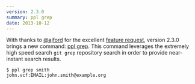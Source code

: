 ```yaml
---
version: 2.3.0
summary: ppl grep
date: 2013-10-12
---
```


With thanks to [@ajford](https://github.com/ajford) for the excellent [feature
request](https://github.com/hendotcat/ppl/issues/43), version 2.3.0 brings a new
command: [ppl grep](/commands/grep/). This command leverages the
extremely high speed search `git grep` repository search in order to provide
near-instant search results.

    $ ppl grep smith
    john.vcf:EMAIL:john.smith@example.org

